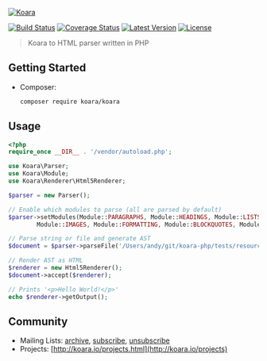 [![Koara](http://www.koara.io/logo.png)](http://www.koara.io)

[![Build Status](https://img.shields.io/travis/koara/koara-php.svg)](https://travis-ci.org/koara/koara-php)
[![Coverage Status](https://img.shields.io/coveralls/koara/koara-php.svg)](https://coveralls.io/github/koara/koara-php?branch=master)
[![Latest Version](https://img.shields.io/packagist/v/koara/koara.svg)](https://packagist.org/packages/koara/koara)
[![License](https://img.shields.io/badge/License-Apache%202.0-blue.svg)](https://github.com/koara/koara-java/blob/master/LICENSE)

> Koara to HTML parser written in PHP

## Getting Started
- Composer:

  ```bash
  composer require koara/koara
  ```
  
## Usage
```php
<?php
require_once __DIR__ . '/vendor/autoload.php';

use Koara\Parser;
use Koara\Module;
use Koara\Renderer\Html5Renderer;

$parser = new Parser();

// Enable which modules to parse (all are parsed by default)
$parser->setModules(Module::PARAGRAPHS, Module::HEADINGS, Module::LISTS, Module::LINKS,
        Module::IMAGES, Module::FORMATTING, Module::BLOCKQUOTES, Module::CODE);

// Parse string or file and generate AST
$document = $parser->parseFile('/Users/andy/git/koara-php/tests/resources/spec/code/code-050-block-c.kd');

// Render AST as HTML
$renderer = new Html5Renderer();
$document->accept($renderer);

// Prints '<p>Hello World!</p>'
echo $renderer->getOutput();
```

## Community
- Mailing Lists: [archive](http://groups.google.com/group/koara-users/topics), [subscribe](mailto:koara-users+subscribe@googlegroups.com), [unsubscribe](mailto:koara-users+unsubscribe@googlegroups.com)
- Projects: [http://koara.io/projects.html](http://koara.io/projects)
  